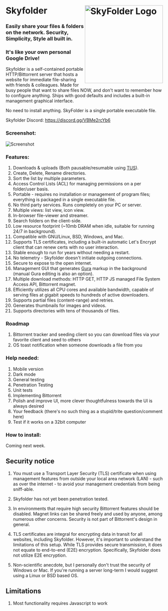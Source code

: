 # <img align="right" src="https://github.com/mu-arch/skyfolder/blob/master/hosted/logo.png" alt="SkyFolder Logo" title="SkyFolder" width="250px" height="250px"> Skyfolder

### Easily share your files & folders on the network. Security, Simplicity, Style all built in.
### It's like your own personal Google Drive!

Skyfolder is a self-contained portable HTTP/Bittorrent server that hosts a website for immediate file-sharing with friends & colleagues. Made for busy people that want to share files NOW, and don't want to remember how to configure anything. Ships with good defaults and includes a built-in management graphical interface.

No need to install anything. SkyFolder is a single portable executable file.

Skyfolder Discord: https://discord.gg/VBMe2rcYb6

### Screenshot:

![Screenshot](https://github.com/mu-arch/skyfolder/raw/master/Screenshot%202023-05-24%20at%207.36.56%20PM.webp)

### Features:

1. Downloads & uploads (Both pausable/resumable using [TUS](https://github.com/tus/tus-resumable-upload-protocol)).
2. Create, Delete, Rename directories.
3. Sort the list by multiple parameters.
4. Access Control Lists (ACL) for managing permissions on a per folder/user basis.
5. Portable - requires no installation or management of program files; everything is packaged in a single executable file.
6. No third party services. Runs completely on your PC or server.
7. Multiple views: list view, icon view.
8. In-browser file-viewer and streamer.
9. Search folders on the client-side.
10. Low resource footprint (~10mb DRAM when idle, suitable for running 24/7 in background).
11. Compatible with GNU/Linux, BSD, Windows, and Mac.
12. Supports TLS certificates, including a built-in automatic Let's Encrypt client that can renew certs with no user interaction.
13. Stable enough to run for years without needing a restart.
14. No telemetry - Skyfolder doesn't initiate outgoing connections.
15. Secure to expose to the open internet.
16. Management GUI that generates [Gura](https://github.com/gura-conf/gura) markup in the background (manual Gura editing is also an option).
17. Multiple download methods: HTTP GET, HTTP JS managed File System Access API, Bittorrent magnet.
18. Efficiently utilizes all CPU cores and available bandwidth, capable of serving files at gigabit speeds to hundreds of active downloaders.
19. Supports partial files (content-range) and retries.
20. Generates thumbnails for images and videos.
21. Supports directories with tens of thousands of files.

### Roadmap

1. Bittorrent tracker and seeding client so you can download files via your favorite client and seed to others
2. OS toast notification when someone downloads a file from you

### Help needed:

1. Mobile version
2. Dark mode
3. General testing
4. Penetration Testing
5. Unit tests
6. Implementing Bittorrent
7. Polish and improve UI, more clever thoughtfulness towards the UI is always desired
8. Your feedback (there's no such thing as a stupid/trite question/comment here)
9. Test if it works on a 32bit computer

### How to install:

Coming next week.

## Security notice

1. You must use a Transport Layer Security (TLS) certificate when using management features from outside your local area network (LAN) - such as over the internet - to avoid your management credentials from being sniff-able.

2. Skyfolder has not yet been penetration tested.

3. In environments that require high security Bittorrent features should be disabled. Magnet links can be shared freely and used by anyone, among numerous other concerns. Security is not part of Bittorrent's design in general.

4. TLS certificates are integral for encrypting data in transit for all websites, including Skyfolder. However, it's important to understand the limitations of this setup. While TLS provides secure transmission, it does not equate to end-to-end (E2E) encryption. Specifically, Skyfolder does not utilize E2E encryption.

5. Non-scientific anecdote, but I personally don't trust the security of Windows or Mac. If you're running a server long-term I would suggest using a Linux or BSD based OS.

## Limitations

1. Most functionality requires Javascript to work
